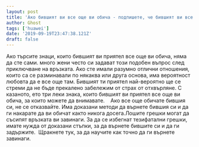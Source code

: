 ```yaml
---
layout: post
title: 'Ако бившият ви все още ви обича - подпишете, че бившият ви все още иска да се върнете, ще бъдете там!'
author: Ghost
tags: ['huawei']
date: '2019-09-19T23:47:38.121Z'
draft: false
---
```


Ако търсите знаци, които бившият ви приятел все още ви обича, няма да сте сами. много жени често си задават този подобен въпрос след приключване на връзката. Ако сте имали разумно отлични отношения, които са се разминавали по някаква или друга основа, има вероятност любовта да е все още там. Бившият ти приятел най-вероятно ще се стреми да не бъде прекалено забележим от страх от отхвърляне. С казаното, ето три леки знака, които бившият ви приятел все още ви обича, за които можете да внимавате.    Ако все още обичате бившия си, не се отказвайте. Има доказани методи да върнете бившия си и да ги накарате да ви обичат както никога досега.Лошите грешки могат да съсипят връзката ви завинаги. За да се избегнат тезифатални грешки, имате нужда от доказани стъпки, за да върнете бившите си и да ги задържите.  Щракнете тук, за да научите как точно да ги върнете завинаги.
